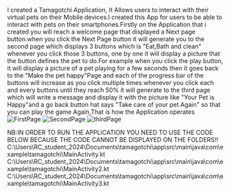 I created a Tamagotchi Application, It Allows users to interact with their virtual pets on their Mobile devices.I created this App for users to be able to interact with pets on their smartphones.Firstly on the Application that i created you will reach a welcome page that displayed a Next page button.when you click the Next Page button it will generate you to the second page which displays 3 buttons which is "Eat,Bath and clean" whenever you click those 3 buttons, one by one it will display a picture that the button defines the pet to do.For example when you click the play button, it will display a picture of a pet playing for a few seconds then it goes back to the "Make the pet happy"Page and each of the progress bar of the buttons will increase as you click multiple times.whenever you click each and every buttons until they reach 50% it will generate to the third page which will write a message and display it with the picture like "Your Pet is Happy"and a go back button hat says "Take care of your pet Again" so that you can play the game Again,That is how the Application operates  
![FirstPage](https://github.com/thatolenpitja/tamagotchiApp/assets/161457234/e9dd432b-8f65-4275-8c1a-d62f620eaffe)
![SecondPage](https://github.com/thatolenpitja/tamagotchiApp/assets/161457234/09963bfe-6cf7-475e-8ff8-fdd08242876f)
![thirdPage](https://github.com/thatolenpitja/tamagotchiApp/assets/161457234/8ed90285-b51f-415f-9765-34e2d7dc7e2f)


NB:IN ORDER TO RUN THE APPLICATION YOU NEED TO USE THE CODE BELOW BECAUSE THE CODE CANNOT BE DISPLAYED ON THE FOLDERS!!
C:\Users\RC_student_2024\Documents\tamagotchi\app\src\main\java\com\example\tamagotchi\MainActivity.kt
C:\Users\RC_student_2024\Documents\tamagotchi\app\src\main\java\com\example\tamagotchi\MainActivity2.kt
C:\Users\RC_student_2024\Documents\tamagotchi\app\src\main\java\com\example\tamagotchi\MainActivity3.kt
